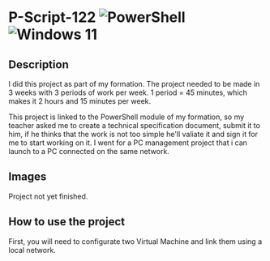# P-Script-122 ![PowerShell](https://img.shields.io/badge/PowerShell-%235391FE.svg?style=for-the-badge&logo=powershell&logoColor=white) ![Windows 11](https://img.shields.io/badge/Windows%2011-%230079d5.svg?style=for-the-badge&logo=Windows%2011&logoColor=white)

## Description 
I did this project as part of my formation. The project needed to be made in 3 weeks with 3 periods of work per week.
1 period = 45 minutes, which makes it 2 hours and 15 minutes per week.

This project is linked to the PowerShell module of my formation, so my teacher asked me to create a technical specification document, submit it to him, if he thinks that the work is not too simple he'll valiate it and sign it for me to start working on it.
I went for a PC management project that i can launch to a PC connected on the same network.

## Images
Project not yet finished.

## How to use the project
First, you will need to configurate two Virtual Machine and link them using a local network.
